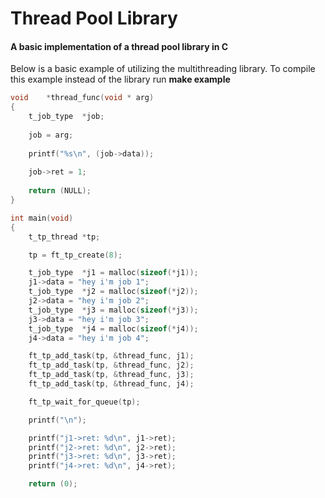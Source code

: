 # Thread Pool Library
#### A basic implementation of a thread pool library in C

Below is a basic example of utilizing the multithreading library.
To compile this example instead of the library run **make example**

```c 
void	*thread_func(void * arg)
{
	t_job_type	*job;
	
	job = arg;
		
	printf("%s\n", (job->data));
			
	job->ret = 1;
				
	return (NULL);
}

int main(void)
{
	t_tp_thread *tp;

	tp = ft_tp_create(8);

	t_job_type	*j1 = malloc(sizeof(*j1));
	j1->data = "hey i'm job 1";
	t_job_type	*j2 = malloc(sizeof(*j2));
	j2->data = "hey i'm job 2";
	t_job_type	*j3 = malloc(sizeof(*j3));
	j3->data = "hey i'm job 3";
	t_job_type	*j4 = malloc(sizeof(*j4));
	j4->data = "hey i'm job 4";

	ft_tp_add_task(tp, &thread_func, j1);
	ft_tp_add_task(tp, &thread_func, j2);
	ft_tp_add_task(tp, &thread_func, j3);
	ft_tp_add_task(tp, &thread_func, j4);

	ft_tp_wait_for_queue(tp);

	printf("\n");

	printf("j1->ret: %d\n", j1->ret);
	printf("j2->ret: %d\n", j2->ret);
	printf("j3->ret: %d\n", j3->ret);
	printf("j4->ret: %d\n", j4->ret);

	return (0);

```
